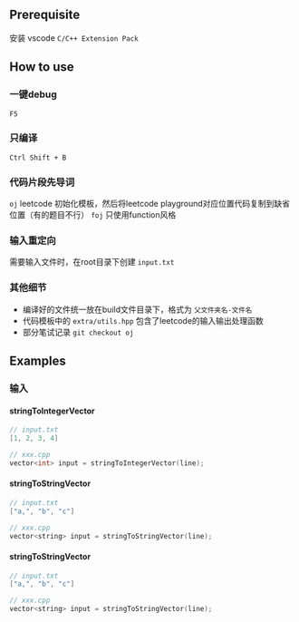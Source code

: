 ## Prerequisite

安装 vscode `C/C++ Extension Pack`

## How to use

### 一键debug

`F5`

### 只编译


`Ctrl Shift + B`

### 代码片段先导词


`oj` leetcode 初始化模板，然后将leetcode playground对应位置代码复制到缺省位置（有的题目不行）
`foj` 只使用function风格

### 输入重定向

需要输入文件时，在root目录下创建 `input.txt`

### 其他细节
* 编译好的文件统一放在build文件目录下，格式为 `父文件夹名-文件名`
* 代码模板中的 `extra/utils.hpp` 包含了leetcode的输入输出处理函数
* 部分笔试记录 `git checkout oj`

## Examples

### 输入

#### stringToIntegerVector
```cpp
// input.txt
[1, 2, 3, 4]

// xxx.cpp
vector<int> input = stringToIntegerVector(line);

```

#### stringToStringVector
```cpp
// input.txt
["a,", "b", "c"]

// xxx.cpp
vector<string> input = stringToStringVector(line);

```

#### stringToStringVector
```cpp
// input.txt
["a,", "b", "c"]

// xxx.cpp
vector<string> input = stringToStringVector(line);

```


